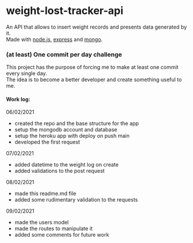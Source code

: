 # weight-lost-tracker-api
An API that allows to insert weight records and presents data generated by it.  
Made with [node.js], [express] and [mongo].

[node.js]: <https://nodejs.org/en/>
[express]: <https://expressjs.com/>
[mongo]: <https://www.mongodb.com/>

### (at least) One commit per day challenge
This project has the purpose of forcing me to make at least one commit every single day.  
The idea is to become a better developer and create something useful to me.

#### Work log:
06/02/2021
* created the repo and the base structure for the app
* setup the mongodb account and database
* setup the heroku app with deploy on push main
* developed the first request

07/02/2021
* added datetime to the weight log on create
* added validations to the post request

08/02/2021
* made this readme.md file
* added some rudimentary validation to the requests

09/02/2021
* made the users model
* made the routes to manipulate it
* added some comments for future work